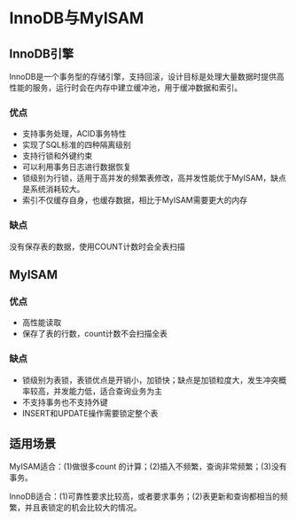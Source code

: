 # InnoDB与MyISAM

## InnoDB引擎
InnoDB是一个事务型的存储引擎，支持回滚，设计目标是处理大量数据时提供高性能的服务，运行时会在内存中建立缓冲池，用于缓冲数据和索引。

### 优点
* 支持事务处理，ACID事务特性
* 实现了SQL标准的四种隔离级别
* 支持行锁和外键约束
* 可以利用事务日志进行数据恢复
* 锁级别为行锁，适用于高并发的频繁表修改，高并发性能优于MyISAM，缺点是系统消耗较大。
* 索引不仅缓存自身，也缓存数据，相比于MyISAM需要更大的内存

### 缺点
没有保存表的数据，使用COUNT计数时会全表扫描

## MyISAM
### 优点
* 高性能读取
* 保存了表的行数，count计数不会扫描全表

### 缺点
* 锁级别为表锁，表锁优点是开销小，加锁快；缺点是加锁粒度大，发生冲突概率较高，并发能力低，适合查询业务为主
* 不支持事务也不支持外键
* INSERT和UPDATE操作需要锁定整个表

## 适用场景
MyISAM适合：(1)做很多count 的计算；(2)插入不频繁，查询非常频繁；(3)没有事务。

InnoDB适合：(1)可靠性要求比较高，或者要求事务；(2)表更新和查询都相当的频繁，并且表锁定的机会比较大的情况。